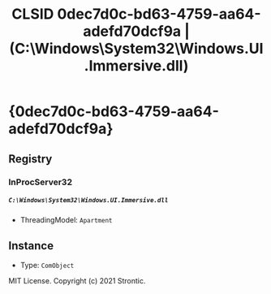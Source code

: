 ﻿---
title: "CLSID 0dec7d0c-bd63-4759-aa64-adefd70dcf9a | (C:\\Windows\\System32\\Windows.UI.Immersive.dll)"
excerpt: What is COM-Object CLSID 0dec7d0c-bd63-4759-aa64-adefd70dcf9a?
---

# {0dec7d0c-bd63-4759-aa64-adefd70dcf9a}


## Registry


### InProcServer32

##### `C:\Windows\System32\Windows.UI.Immersive.dll`
* ThreadingModel: `Apartment`

## Instance

* Type: `ComObject`

MIT License. Copyright (c) 2021 Strontic.


